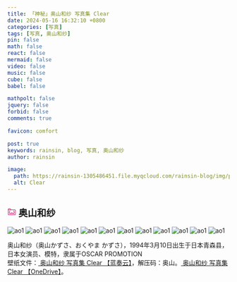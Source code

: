 ```yaml
---
title: 「神秘」奥山和纱 写真集 Clear
date: 2024-05-16 16:32:10 +0800
categories: [写真]
tags: [写真, 奥山和纱]
pin: false
math: false
react: false
mermaid: false
video: false
music: false
cube: false
babel: false

mathpolt: false
jquery: false
forbid: false
comments: true

favicon: comfort

post: true
keywords: rainsin, blog, 写真, 奥山和纱
author: rainsin

image:
  path: https://rainsin-1305486451.file.myqcloud.com/rainsin-blog/img/post/clear/16d5164d-8f6f-4944-91b5-b5b9484d3114.webp
  alt: Clear
---
```


<h2>
<svg t="1712587420533" class="icon" viewBox="0 0 1024 1024" version="1.1" xmlns="http://www.w3.org/2000/svg" p-id="4283" width="20" height="20"><path d="M160 128C107.328 128 64 171.328 64 224v576c0 52.672 43.328 96 96 96h704c52.672 0 96-43.328 96-96v-448c0-52.672-43.328-96-96-96H435.136l-41.856-77.632A96 96 0 0 0 308.8 128H160z m0 64h148.736c11.84 0 22.592 6.4 28.16 16.768L362.368 256H128v-32c0-17.984 14.016-32 32-32zM128 320h736c17.984 0 32 14.016 32 32v448c0 17.984-14.016 32-32 32h-704a31.552 31.552 0 0 1-32-32V320z m128 64c0 26.496-11.904 47.04-28.352 78.4C211.136 493.76 192 534.912 192 592A176.448 176.448 0 0 0 368 768c56.96 0 103.616-25.472 132.992-62.272 4.224-5.312 7.424-11.2 11.008-16.832 3.584 5.632 6.784 11.52 11.008 16.832 29.44 36.8 76.032 62.272 132.992 62.272A176.448 176.448 0 0 0 832 592c0-57.92-21.952-99.648-40.512-131.008-18.56-31.36-31.488-51.648-31.488-76.992h-64c0 46.72 23.04 80.128 40.512 109.632 17.408 29.44 31.488 55.68 31.488 98.368 0 62.272-49.728 112-112 112-39.04 0-64.384-14.848-83.008-38.144C554.432 642.56 544 609.344 544 576h-64c0 33.28-10.368 66.56-28.992 89.856-18.56 23.296-43.968 38.144-83.008 38.144C305.728 704 256 654.272 256 592c0-43.52 12.8-70.208 28.352-99.776C299.904 462.784 320 429.504 320 384H256z m96 192a32 32 0 0 0-32 32 32 32 0 0 0 32 32 32 32 0 0 0 32-32 32 32 0 0 0-32-32z m320.64 0a32.576 32 0 0 0-32.64 32 32.576 32 0 0 0 32.64 32 32.576 32 0 0 0 32.512-32 32.576 32 0 0 0-32.512-32z" fill="#d4237a" p-id="4284"></path></svg>
奥山和纱
</h2>

![ao1](https://dlink.host/1drv/aHR0cHM6Ly8xZHJ2Lm1zL2kvcyFBb2VyMmNVNVNsT0ZoX0lGeG9wNGJzSktVM3hLZnc_ZT1ScEoxTlk.jpg)
![ao1](https://dlink.host/1drv/aHR0cHM6Ly8xZHJ2Lm1zL2kvcyFBb2VyMmNVNVNsT0ZoX0lHakNfeXltTjVsZFRqVXc_ZT05RGRQRUY.jpg)
![ao1](https://dlink.host/1drv/aHR0cHM6Ly8xZHJ2Lm1zL2kvcyFBb2VyMmNVNVNsT0ZoX0lJZVVaYXZUbm1zWmJlT2c_ZT1ibTh5cE0.jpg)
![ao1](https://dlink.host/1drv/aHR0cHM6Ly8xZHJ2Lm1zL2kvcyFBb2VyMmNVNVNsT0ZoX0lmMFhtb1RMZ3dfYVVQRkE_ZT15d1BuTlc.jpg)
![ao1](https://dlink.host/1drv/aHR0cHM6Ly8xZHJ2Lm1zL2kvcyFBb2VyMmNVNVNsT0ZoX0lnV21YLWhCWUtVcHppOUE_ZT0wR3Y0bnI.jpg)
![ao1](https://dlink.host/1drv/aHR0cHM6Ly8xZHJ2Lm1zL2kvcyFBb2VyMmNVNVNsT0ZoX0lqbzRzNHl4VkNCMVlHQXc_ZT01QjBPcmk.jpg)
![ao1](https://dlink.host/1drv/aHR0cHM6Ly8xZHJ2Lm1zL2kvcyFBb2VyMmNVNVNsT0ZoX0ltbG1yUll1Z3N0SXRRZ1E_ZT1wSzZWMHM.jpg)
![ao1](https://dlink.host/1drv/aHR0cHM6Ly8xZHJ2Lm1zL2kvcyFBb2VyMmNVNVNsT0ZoX0lvNGVHRG9BeDNocUtILVE_ZT1HZE1sOUY.jpg)
![ao1](https://dlink.host/1drv/aHR0cHM6Ly8xZHJ2Lm1zL2kvcyFBb2VyMmNVNVNsT0ZoX0lwRXQxSy1iODdNY09hVmc_ZT1QUkVRbmQ.jpg)
![ao1](https://dlink.host/1drv/aHR0cHM6Ly8xZHJ2Lm1zL2kvcyFBb2VyMmNVNVNsT0ZoX0lxQVVQbjRDblR5eWxwQUE_ZT14UWVhc3Y.jpg)
![ao1](https://dlink.host/1drv/aHR0cHM6Ly8xZHJ2Lm1zL2kvcyFBb2VyMmNVNVNsT0ZoX0l2UF9CVGNvLXRDME9NNmc_ZT1memhKcXQ.jpg)
![ao1](https://dlink.host/1drv/aHR0cHM6Ly8xZHJ2Lm1zL2kvcyFBb2VyMmNVNVNsT0ZoX0l3Q0ZsTGpaRlVGTFh0UHc_ZT01M0lRZDc.jpg)

<div class="about-site">
  <div>
  <span>奥山和纱</span>（奥山かずさ、おくやま かずさ），1994年3月10日出生于日本青森县，日本女演员、模特，隶属于OSCAR PROMOTION
  </div>
  <div>
  壁纸文件：<a href="https://2000python.lanzouq.com/isvuG1sqjicf"> 奥山和纱 写真集 Clear 【蓝奏云】</a>，解压码：<span>奥山</span>。<a href="https://1drv.ms/f/s!Aoer2cU5SlOFh_IEwgupJP19a6wR4g?e=VGulRM"> 奥山和纱 写真集 Clear 【OneDrive】</a>。
  </div>
</div>
